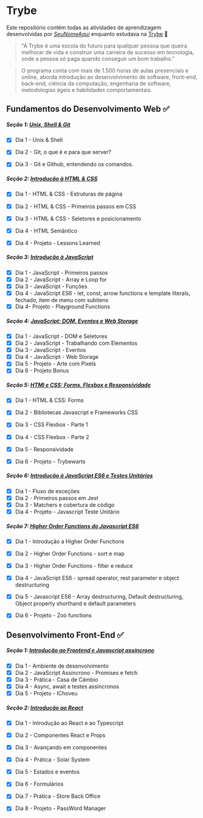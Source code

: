 # Trybe

Este repositório contém todas as atividades de aprendizagem desenvolvidas por _[SeuNomeAqui](LinkDoSeuLinkedinAqui)_ enquanto estudava na [Trybe](https://www.betrybe.com/) 🚀

> "A Trybe é uma escola do futuro para qualquer pessoa que queira melhorar de vida e construir uma carreira de sucesso em tecnologia, onde a pessoa só paga quando conseguir um bom trabalho."

> O programa conta com mais de 1.500 horas de aulas presenciais e online, aborda introdução ao desenvolvimento de software, front-end, back-end, ciência da computação, engenharia de software, metodologias ágeis e habilidades comportamentais.

## Fundamentos do Desenvolvimento Web ✅

##### Seção 1: [Unix, Shell & Git](https://github.com/pedro-henrique-a-silva/trybe-exercicios/tree/main/01-fundamentos/secao-01-unix-shell-e-git)

- [x] Dia 1 - Unix & Shell
- [x] Dia 2 - Git, o que é e para que server?
- [x] Dia 3 - Git e Github, entendendo os comandos.


##### Seção 2: [Introdução à HTML & CSS](https://github.com/pedro-henrique-a-silva/trybe-exercicios/tree/main/01-fundamentos/secao-02-introducao-a-html-e-css)

- [x] Dia 1 - HTML & CSS - Estruturas de página
- [x] Dia 2 - HTML & CSS - Primeiros passos em CSS
- [x] Dia 3 - HTML & CSS - Seletores e posicionamento
- [x] Dia 4 - HTML Semântico
- [x] Dia 4 - Projeto - Lessons Learned


##### Seção 3: [Introdução à JavaScript](https://github.com/pedro-henrique-a-silva/trybe-exercicios/tree/main/01-fundamentos/secao-03-introducao-a-javascript)

- [x] Dia 1 - JavaScript - Primeiros passos
- [x] Dia 2 - JavaScript - Array e Loop for
- [x] Dia 3 - JavaScript - Funções
- [x] Dia 4 - JavaScript ES6 - let, const, arrow functions e template literals, fechado, item de menu com subitens
- [x] Dia 4- Projeto - Playground Functions

##### Seção 4: [JavaScript: DOM, Eventos e Web Storage](https://github.com/pedro-henrique-a-silva/trybe-exercicios/tree/main/01-fundamentos/secao-04-dom-eventos-e-web-storage)

- [x] Dia 1 - JavaScript - DOM e Seletores
- [x] Dia 2 - JavaScript - Trabalhando com Elementos
- [x] Dia 3 - JavaScript - Eventos
- [x] Dia 4 - JavaScript - Web Storage
- [x] Dia 5 - Projeto - Arte com Pixels
- [x] Dia 6 - Projeto Bonus

##### Seção 5: [HTMl e CSS: Forms, Flexbox e Responsividade](https://github.com/pedro-henrique-a-silva/trybe-exercicios/tree/main/01-fundamentos/secao-05-html-e-css-forms-flexbox-e-responsivo)

- [x] Dia 1 - HTML & CSS: Forms
- [x] Dia 2 - Bibliotecas Javascript e Frameworks CSS
- [x] Dia 3 - CSS Flexbox - Parte 1
- [x] Dia 4 - CSS Flexbox - Parte 2
- [x] Dia 5 - Responsividade
- [x] Dia 6 - Projeto - Trybewarts


##### Seção 6: [Introdução à JavaScript ES6 e Testes Unitários](https://github.com/pedro-henrique-a-silva/trybe-exercicios/tree/main/01-fundamentos/secao-06-introducao-a-javascript-es6-e-testes-unitarios)

- [x] Dia 1 - Fluxo de exceções
- [x] Dia 2 - Primeiros passos em Jest
- [x] Dia 3 - Matchers e cobertura de código
- [x] Dia 4 - Projeto - Javascript Teste Unitário

##### Seção 7: [Higher Order Functions do Javascript ES6](https://github.com/pedro-henrique-a-silva/trybe-exercicios/tree/main/01-fundamentos/secao-07-higher-order-function-do-javascript-es6)

- [x] Dia 1 - Introdução a Higher Order Functions
- [x] Dia 2 - Higher Order Functions - sort e map
- [x] Dia 3 - Higher Order Functions - filter e reduce
- [x] Dia 4 - JavaScript ES6 - spread operator, rest parameter e object destructuring
- [x] Dia 5 - Javascript ES6 - Array destructuring, Default destructuring, Object property shorthand e default parameters
- [x] Dia 6 - Projeto - Zoo functions


## Desenvolvimento Front-End ✅

##### Seção 1: [Introdução ao Frontend e Javascript assíncrono](https://github.com/pedro-henrique-a-silva/trybe-exercicios/tree/main/02-front-end/secao-01-introducao-frontend-e-javascript-assincrono)

- [x] Dia 1 - Ambiente de desenvolvimento
- [x] Dia 2 - JavaScript Assíncrono - Promises e fetch
- [x] Dia 3 - Prática - Casa de Cámbio
- [x] Dia 4 - Async, await e testes assíncronos 
- [x] Dia 5 - Projeto - IChoveu

##### Seção 2: [Introdução ao React](https://github.com/pedro-henrique-a-silva/trybe-exercicios/tree/main/02-front-end/secao-02-introducao-ao-react)

- [x] Dia 1 - Introdução ao React e ao Typescript
- [x] Dia 2 - Componentes React e Props
- [x] Dia 3 - Avançando em componentes
- [x] Dia 4 - Prática - Solar System
- [x] Dia 5 - Estados e eventos
- [x] Dia 6 - Formulários
- [x] Dia 7 - Prática - Store Back Office
- [x] Dia 8 - Projeto - PassWord Manager








